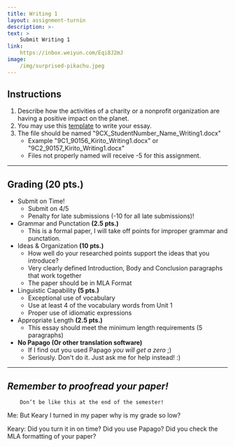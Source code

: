 ```yaml
---
title: Writing 1
layout: assignment-turnin
description: >-
text: >
    Submit Writing 1
link: 
    https://inbox.weiyun.com/Eqi8J2mJ
image: 
    /img/surprised-pikachu.jpeg
---
```

## Instructions
1. Describe how the activities of a charity or a nonprofit organization are having a positive impact on the planet.
2. You may use this [template](/docs/MLA_Essay_Template.docx) to write your essay.
3. The file should be named "9CX_StudentNumber_Name_Writing1.docx"
    - Example "9C1_90156_Kirito_Writing1.docx" or "9C2_90157_Kirito_Writing1.docx"
    - Files not properly named will receive -5 for this assignment.
---
## Grading (20 pts.)
- Submit on Time!
    - Submit on 4/5
    - Penalty for late submissions (-10  for all late submissions)!
- Grammar and Punctation **(2.5 pts.)**
    - This is a formal paper, I will take off points for improper grammar and punctation.
- Ideas & Organization **(10 pts.)**
    - How well do your researched points support the ideas that you introduce? 
    - Very clearly defined Introduction, Body and Conclusion paragraphs that work together
    - The paper should be in MLA Format 
- Linguistic Capability **(5 pts.)**
    - Exceptional use of vocabulary
    - Use at least 4 of the vocabulary words from Unit 1
    - Proper use of idiomatic expressions
- Appropriate Length **(2.5 pts.)**
    - This essay should meet the minimum length requirements (5 paragraphs)
- **No Papago (Or other translation software)** 
    - If I find out you used Papago *you will get a zero* ;)
    - Seriously. Don't do it. Just ask me for help instead! :)
---

## ***Remember to proofread your paper!***

        Don’t be like this at the end of the semester!

Me: But Keary I turned in my paper why is my grade so low?

Keary: Did you turn it in on time? Did you use Papago? Did you check the MLA formatting of your paper?